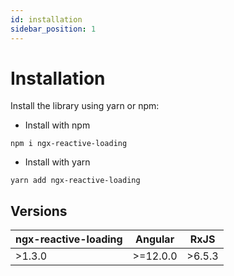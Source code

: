 ```yaml
---
id: installation
sidebar_position: 1
---
```


# Installation

Install the library using yarn or npm:

- Install with npm

```
npm i ngx-reactive-loading
```

- Install with yarn

```
yarn add ngx-reactive-loading
```

## Versions

| ngx-reactive-loading | Angular   | RxJS    |
| -------------------- | --------- | ------- |
| \>1.3.0              | \>=12.0.0 | \>6.5.3 |
